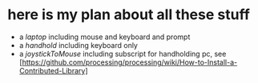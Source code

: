 # here is my plan about all these stuff

- a *laptop* including mouse and keyboard and prompt
- a *handhold* including keyboard only
- a *joystickToMouse* including subscript for handholding pc, see [https://github.com/processing/processing/wiki/How-to-Install-a-Contributed-Library]
